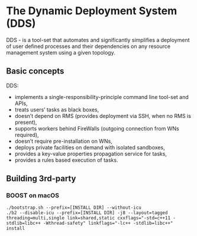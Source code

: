 # The Dynamic Deployment System (DDS)
DDS - is a tool-set that automates and significantly simplifies a deployment of user defined processes and their dependencies on any resource management system using a given topology.

## Basic concepts
DDS:
- implements a single-responsibility-principle command line tool-set and APIs,
- treats users’ tasks as black boxes,
- doesn’t depend on RMS (provides deployment via SSH, when no RMS is present),
- supports workers behind FireWalls (outgoing connection from WNs required),
- doesn’t require pre-installation on WNs,
- deploys private facilities on demand with isolated sandboxes,
- provides a key-value properties propagation service for tasks,
- provides a rules based execution of tasks.

## Building 3rd-party

### BOOST on macOS

~~~~~~~
./bootstrap.sh --prefix=[INSTALL DIR] --without-icu
./b2 --disable-icu --prefix=[INSTALL DIR] -j8 --layout=tagged threading=multi,single link=shared,static cxxflags="-std=c++11 -stdlib=libc++ -Wthread-safety" linkflags="-lc++ -stdlib=libc++" install

~~~~~~~
